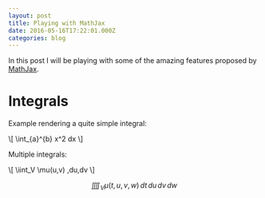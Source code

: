 ```yaml
---
layout: post
title: Playing with MathJax
date: 2016-05-16T17:22:01.000Z
categories: blog
---
```


In this post I will be playing with some of the amazing features proposed by [MathJax][mathjax-site].

# Integrals

Example rendering a quite simple integral:

\\[ \int_{a}^{b} x^2 dx \\]

Multiple integrals:

\\[ \iint_V \mu(u,v) \,du\,dv \\]

$$\iiiint_V \mu(t,u,v,w) \,dt\,du\,dv\,dw$$


[mathjax-site]: https://www.mathjax.org/
